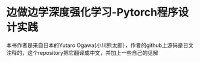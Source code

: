 # 边做边学深度强化学习-Pytorch程序设计实践
本书作者是来自日本的Yutaro Ogawa(小川熊太郎），作者的github上源码是日文注释的，这个repository把它翻译成中文，并加上一些自己的见解
